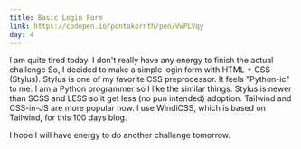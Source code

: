 ```yaml
---
title: Basic Login Form
link: https://codepen.io/pontakornth/pen/VwPLVqy
day: 4
---
```

I am quite tired today. I don't really have any energy to finish the actual challenge
So, I decided to make a simple login form with HTML + CSS (Stylus). Stylus is one of my
favorite CSS preprocessor. It feels "Python-ic" to me. I am a Python programmer so I like
the similar things. Stylus is newer than SCSS and LESS so it get less (no pun intended) adoption.
Tailwind and CSS-in-JS are more popular now. I use WindiCSS, which is based on Tailwind, for this 100 days blog.


I hope I will have energy to do another challenge tomorrow.